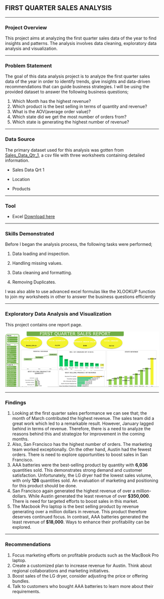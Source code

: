 ## FIRST QUARTER SALES ANALYSIS
    
---

### Project Overview

This project aims at analyzing the first quarter sales data of the year to find insights and patterns. The analysis involves data cleaning, exploratory data analysis and visualization.

---
### Problem Statement
The goal of this data analysis project is to analyze the first quarter sales data of the year in order to identify trends, give insights and data-driven recommendations that can guide business strategies. I will be using the provided dataset to answer the following business questions;

1. Which Month has the highest revenue? 
2. Which product is the best selling in terms of quantity and
revenue? 
3. What is the AOV(average order value)? 
4. Which state did we get the most number of orders from? 
5.  Which state is generating the highest number of revenue?
---

### Data Source
The primary dataset used for this analysis was gotten from [Sales_Data_Qtr_1](https://kaggle.com), a csv file with three worksheets containing detailed information.

 - Sales Data Qrt 1

 - Location

 - Products
---

### Tool
- Excel [Download here](https://microsoft.com)
---

### Skills Demonstrated

Before I began the analysis process, the following tasks were performed;

1. Data loading and inspection.

2. Handling missing values.

3. Data cleaning and formatting.

4. Removing Duplicates.

I was also able to use advanced excel formulas like the XLOOKUP function to join my worksheets in other to answer the business questions efficiently

---

### Exploratory Data Analysis and Visualization
This project contains one report page.

![](image/Dashboard.png)

---
### Findings

1. Looking at the first quarter sales performance we can see that; the month of March contributed the highest revenue. The sales team did a great work which led to a remarkable result. However, January lagged behind in terms of revenue. Therefore, there is a need to analyze the reasons behind this and strategize for improvement in the coming months.
2. Also, San Francisco has the highest number of orders. The marketing team worked exceptionally. On the other hand, Austin had the fewest orders. There is need to explore opportunities to boost sales in San Francisco.
3. AAA batteries were the best-selling product by quantity with **6,036** quantities sold. This demonstrates strong demand and customer satisfaction. Unfortunately, the LG dryer had the lowest sales volume, with only **126** quantities sold. An evaluation of marketing and positioning for this product should be done. 
4. San Francisco again generated the highest revenue of over a million-dollars. While Austin generated the least revenue of over **$350,000**. There is need for targeted efforts to boost sales in this market.
5. The Macbook Pro laptop is the best selling product by revenue generating over a million dollars in revenue. This product therefore deserves continued focus. In contrast, AAA batteries generated the least revenue of **$18,000**. Ways to enhance their profitability can be explored.

---
### Recommendations
1. Focus marketing efforts on profitable products such as the MacBook Pro laptop. 
2. Create a customized plan to increase revenue for Austin. Think about regional collaborations and marketing initiatives.
3. Boost sales of the LG dryer, consider adjusting the price or offering bundles.
4. Talk to customers who bought AAA batteries to learn more about their requirements.



